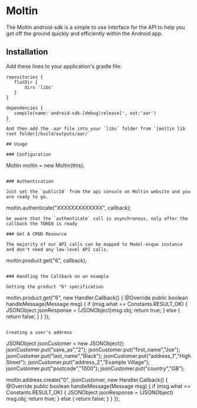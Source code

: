 # Moltin

The Moltin android-sdk is a simple to use interface for the API to help you get off the ground quickly and efficiently within the Android app.

## Installation

Add these lines to your application's gradle file:
```
repositories {
   flatDir {
       dirs 'libs'
   }
}

dependencies {
   compile(name:'android-sdk-[debug|release]', ext:'aar')
}
``
And then add the .aar file into your `libs` folder from `[moltin lib root folder]/build/outputs/aar/`

## Usage

### Configuration

```
Moltin moltin = new Moltin(this);
```

### Authentication

Just set the `publicId` from the api console on Moltin website and you are ready to go.

```
moltin.authenticate("XXXXXXXXXXXXX", callback);
```
be aware that the `authenticate` call is asynchronous, only after the callback the TOKEN is ready

### Get A CRUD Resource

The majority of our API calls can be mapped to Model-esque instance and don't need any low-level API calls.

```
moltin.product.get("6", callback);
```

### Handling the Callback on an example

Getting the product "6" specification
```

moltin.product.get("6", new Handler.Callback() {
	@Override
	public boolean handleMessage(Message msg) {
		if (msg.what == Constants.RESULT_OK) {
			JSONObject jsonResponse = (JSONObject)msg.obj;
			return true;
		} else {
			return false;
		}
	}
});
```

Creating a user's address
```
JSONObject jsonCustomer = new JSONObject();
jsonCustomer.put("save_as","2");
jsonCustomer.put("first_name","Joe");
jsonCustomer.put("last_name","Black");
jsonCustomer.put("address_1","High Street");
jsonCustomer.put("address_2","Example Village");
jsonCustomer.put("postcode","1000");
jsonCustomer.put("country","GB");

moltin.address.create("0", jsonCustomer, new Handler.Callback() {
	@Override
	public boolean handleMessage(Message msg) {
		if (msg.what == Constants.RESULT_OK) {
			JSONObject jsonResponse = (JSONObject) msg.obj;
			return true;
		} else {
			return false;
		}
	}
});
```